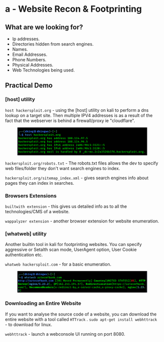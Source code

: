 # a - Website Recon & Footprinting

## What are we looking for?

* Ip addresses.
* Directories hidden from search engines.
* Names.
* Email Addresses.
* Phone Numbers.
* Physical Addresses.
* Web Technologies being used.

## Practical Demo

### \[host] utility

`host hackersploit.org` - using the \[host] utility on kali to perform a dns lookup on a target site. Then multiple IPV4 addresses is as a result of the fact that the webserver is behind a firewall/proxy ie "cloudflare".

<figure><img src="../../../.gitbook/assets/image (1).png" alt=""><figcaption></figcaption></figure>

`hackersploit.org/robots.txt` - The robots.txt files allows the dev to specify web files/folder they don't want search engines to index.

`hackersploit.org/sitemap_index.xml` - gives search engines info about pages they can index in searches.

### Browsers Extensions

`builtwith extension` - this gives us detailed info as to all the technologies/CMS of a website.

`wappalyzer extension` - another browser extension for website enumeration.

### \[whatweb] utility

Another builtin tool in kali for footprinting websites. You can specify aggressive or Setalth scan mode, UserAgent option, User Cookie authentication etc.

`whatweb hackersploit.com` - for a basic enumeration.

<figure><img src="../../../.gitbook/assets/image (2).png" alt=""><figcaption></figcaption></figure>

### Downloading an Entire Website

If you want to analyse the source code of a website, you can download the entire website with a tool called `HTTrack` . `sudo apt-get install webhttrack` - to download for linux.

`webhttrack` - launch a webconsole UI running on port 8080.









